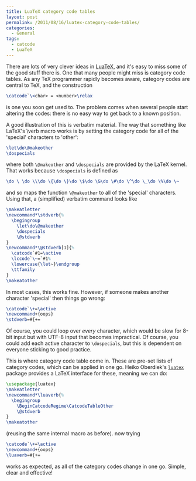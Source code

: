 ```yaml
---
title: LuaTeX category code tables
layout: post
permalink: /2011/08/16/luatex-category-code-tables/
categories:
  - General
tags:
  - catcode
  - LuaTeX
---
```

There are lots of very clever ideas in [LuaTeX](http://www.luatex.org/), and it's easy to miss some of the good stuff there is. One that many people might miss is category code tables. As any TeX programmer rapidly becomes aware, category codes are central to TeX, and the construction

```latex
\catcode`\<char> = <number>\relax
```
is one you soon get used to. The problem comes when several people start altering the codes: there is no easy way to get back to a known position.

A good illustration of this is verbatim material. The way that something like LaTeX's \verb macro works is by setting the category code for all of the 'special' characters to 'other':

```latex
\let\do\@makeother
\dospecials
```

where both `\@makeother` and `\dospecials` are provided by the LaTeX kernel. That works because `\dospecials` is defined as

```latex
\do \ \do \\\do \{\do \}\do \$\do \&\do \#\do \^\do \_\do \%\do \~
```

and so maps the function `\@makeother` to all of the 'special' characters. Using that, a (simplified) verbatim command looks like

<!-- {% raw %} -->
```latex
\makeatletter
\newcommand*\stdverb{%
  \begingroup
    \let\do\@makeother
    \dospecials
    \@stdverb
}
\newcommand*\@stdverb[1]{%
  \catcode`#1=\active
  \lccode`\~=`#1%
  \lowercase{\let~}\endgroup
  \ttfamily
}
\makeatother
```
<!-- {% endraw %} -->

In most cases, this works fine. However, if someone makes another character 'special' then things go wrong:

<!-- {% raw %} -->
```latex
\catcode`\+=\active
\newcommand+{oops}
\stdverb=#{+=
```
<!-- {% endraw %} -->

Of course, you could loop over _every_ character, which would be slow for 8-bit input but with UTF-8 input that becomes impractical. Of course, you could add each active character to `\dospecials`, but this is dependent on everyone sticking to good practice.

This is where category code table come in. These are pre-set lists of category codes, which can be applied in one go. Heiko Oberdiek's [`luatex`](https://ctan.org/pkg/luatex-pkg) package provides a LaTeX interface for these, meaning we can do:

<!-- {% raw %} -->
```latex
\usepackage{luatex}
\makeatletter
\newcommand*\luaverb{%
  \begingroup
    \BeginCatcodeRegime\CatcodeTableOther
    \@stdverb
}
\makeatother
```
<!-- {% endraw %} -->

(reusing the same internal macro as before). now trying

<!-- {% raw %} -->
```latex
\catcode`\+=\active
\newcommand+{oops}
\luaverb=#{+=
```
<!-- {% endraw %} -->

works as expected, as all of the category codes change in one go. Simple, clear and effective!
